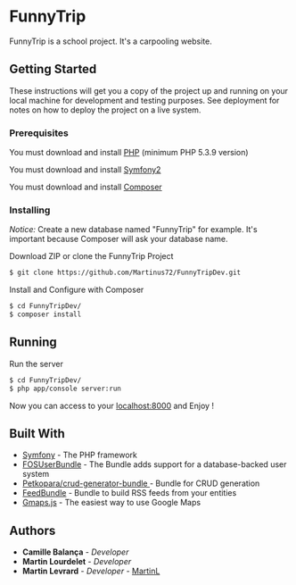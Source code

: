 # FunnyTrip

FunnyTrip is a school project. It's a carpooling website.

## Getting Started

These instructions will get you a copy of the project up and running on your local machine for development and testing purposes. See deployment for notes on how to deploy the project on a live system.

### Prerequisites

You must download and install [PHP](https://secure.php.net/manual/fr/install.php) (minimum PHP 5.3.9 version)

You must download and install [Symfony2](https://symfony.com/doc/2.8/setup.html)

You must download and install [Composer](https://getcomposer.org/download/)


### Installing

*Notice:* Create a new database named "FunnyTrip" for example. It's important because Composer will ask your database name.

Download ZIP or clone the FunnyTrip Project

```bash
$ git clone https://github.com/Martinus72/FunnyTripDev.git
```

Install and Configure with Composer

```bash
$ cd FunnyTripDev/
$ composer install
```

## Running

Run the server

```bash
$ cd FunnyTripDev/
$ php app/console server:run
```

Now you can access to your [localhost:8000](http://localhost:8000) and Enjoy !

## Built With

* [Symfony](https://symfony.com/) - The PHP framework
* [FOSUserBundle](https://github.com/FriendsOfSymfony/FOSUserBundle/) - The Bundle adds support for a database-backed user system
* [Petkopara/crud-generator-bundle ](https://packagist.org/packages/petkopara/crud-generator-bundle) - Bundle for CRUD generation
* [FeedBundle](https://github.com/eko/FeedBundle) - Bundle to build RSS feeds from your entities
* [Gmaps.js](https://github.com/hpneo/gmaps) - The easiest way to use Google Maps

## Authors

* **Camille Balança** - *Developer*
* **Martin Lourdelet** - *Developer*
* **Martin Levrard** - *Developer* - [MartinL](https://github.com/Martinus72)
